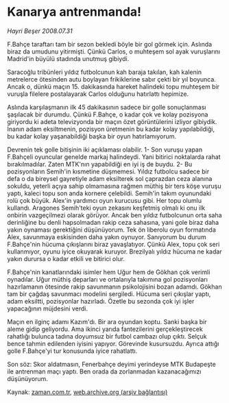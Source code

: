 # Kanarya antrenmanda!

*Hayri Beşer 2008.07.31*

<tr><td class="metin" colspan="2" style="padding-top: 20px; padding-left: 5px; padding-right: 10px;">F.Bahçe taraftarı tam bir sezon bekledi böyle bir gol görmek için. Aslında biraz da umudunu yitirmişti. Çünkü Carlos, o muhteşem sol ayak vuruşlarını Madrid'in büyülü stadında unutmuş gibiydi.</td></tr><tr><td class="metin" colspan="2" style="padding-top: 20px; padding-left: 5px; padding-right: 10px;"><p>Saracoğlu tribünleri yıldız futbolcunun kah baraja takılan, kah kalenin metrelerce ötesinden autu boylayan frikiklerine sabır çekti bir yıl boyunca. Ancak o, dünkü maçın 15. dakikasında hareket halindeki topu muhteşem bir vuruşla filelere postalayarak Carlos olduğunu hatırlattı hepimize. 
<p>Aslında karşılaşmanın ilk 45 dakikasının sadece bir golle sonuçlanması şaşılacak bir durumdu. Çünkü F.Bahçe, o kadar çok ve kolay pozisyona giriyordu ki adeta televizyonda bir maçın özet görüntülerini izliyor gibiydik. İnanın adam eksiltmenin, pozisyon üretmenin bu kadar kolay yapılabildiği, bu kadar kolay yaşanabildiği başka bir oyun hatırlamıyorum. 
<p>Devrenin tek golle bitişinin iki açıklaması olabilir. 1- Son vuruşu yapan F.Bahçeli oyuncular genelde markaj halindeydi. Yani bitirici noktalarda rahat bırakılmadılar. Zaten MTK'nın yapabildiği en iyi iş de buydu. 2- Bu pozisyonların Semih'in kısmetine düşmemesi. Yıldız futbolcu sadece bir defa o da bireysel gayretiyle adam eksilterek sol çaprazdan ceza alanına sokuldu, yeterli açıya sahip olmamasına rağmen müthiş bir ters köşe vuruşu yaptı, kaleci topu son anda kornere çelebildi. Semih'in takım oyunundaki rolü çok büyük. Alex'in yardımcı oyun kurucusu gibi. Her topu olumlu kullandı. Aragones Semih'teki oyun zekasını keşfetmiş olmalı ki onu ilk onbirin vazgeçilmezi olarak görüyor. Ancak ben yıldız futbolcunun orta saha derinliğine bu denli hapsolmadan rakip ceza sahasına, yani gole biraz daha yakın oynaması gerektiğini düşünüyorum. Tek ön liberolu oyun formatında Alex, savunmaya eskisinden daha yakın oynuyor. Sanıyorum bu durum F.Bahçe'nin hücuma çıkışlarını biraz yavaşlatıyor. Çünkü Alex, topu çok seri kullanmıyor, oyunu iyice okuyarak kuruyor. Brezilyalı yıldız hücuma ne kadar yakın durursa o kadar etkili ve bitirici olur. 
<p>F.Bahçe'nin kanatlarındaki isimler hem Uğur hem de Gökhan çok verimli oynadılar. Uğur müthiş deparları ve ortalarıyla takımına gol pozisyonları hazırlamanın ötesinde rakip savunmanın psikolojisini bozan adamdı. Gökhan tam bir çağdaş savunmacı modelini sergiledi. Hücuma seri çıkışlar yaptı, adam eksiltti, pozisyonlar hazırladı. Özetle bu sezonda çok iyi işler yapacağının müjdesini verdi. 
<p>Maçın en ilginç adamı Kazım'dı. Bir ara oyundan koptu. Sanki başka bir aleme gidip geliyordu. Ama ikinci yarıda fantezilerini gerçekleştirecek rahatlığı bulunca tadına doyumsuz bir futbol cambazı olup çıktı. Selçuk bence tahmin edilenden iyisini yapıyor. Görevinde kusursuzdu. Ayrıca attığı golle F.Bahçe'yi tur konusunda iyice rahatlattı. 
<p>Son söz: Skor aldatmasın, Fenerbahçe deyimi yerindeyse MTK Budapeşte ile antrenman maçı yaptı. Ben orada da zorlanmadan kazanacağımızı düşünüyorum.<br/></p></p></p></p></p></p></td></tr>

Kaynak: [zaman.com.tr](http://zaman.com.tr/yazar.do?yazino=720630), [web.archive.org (arşiv bağlantısı)](http://web.archive.org/web/20080828145213/http://zaman.com.tr:80/yazar.do?yazino=720630)
